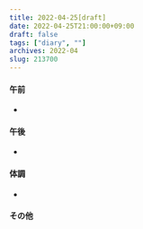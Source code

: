 ```yaml
---
title: 2022-04-25[draft]
date: 2022-04-25T21:00:00+09:00
draft: false
tags: ["diary", ""]
archives: 2022-04
slug: 213700
---
```

#### 午前
- 
#### 午後
- 
#### 体調
- 
#### その他